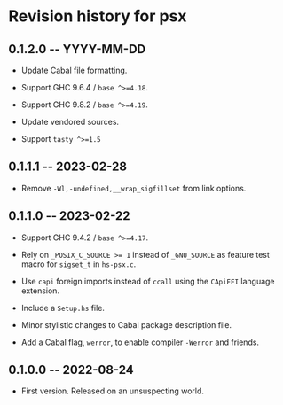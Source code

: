 # Revision history for psx

## 0.1.2.0 -- YYYY-MM-DD

* Update Cabal file formatting.

* Support GHC 9.6.4 / `base ^>=4.18`.

* Support GHC 9.8.2 / `base ^>=4.19`.

* Update vendored sources.

* Support `tasty ^>=1.5`

## 0.1.1.1 -- 2023-02-28

* Remove `-Wl,-undefined,__wrap_sigfillset` from link options.

## 0.1.1.0 -- 2023-02-22

* Support GHC 9.4.2 / `base ^>=4.17`.

* Rely on `_POSIX_C_SOURCE >= 1` instead of `_GNU_SOURCE` as feature test macro
  for `sigset_t` in `hs-psx.c`.

* Use `capi` foreign imports instead of `ccall` using the `CApiFFI` language
  extension.

* Include a `Setup.hs` file.

* Minor stylistic changes to Cabal package description file.

* Add a Cabal flag, `werror`, to enable compiler `-Werror` and friends.

## 0.1.0.0 -- 2022-08-24

* First version. Released on an unsuspecting world.

